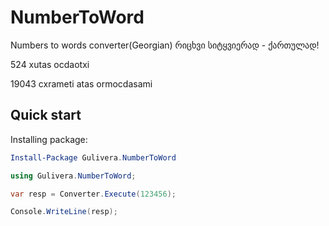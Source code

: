 # NumberToWord
Numbers to words converter(Georgian)
რიცხვი სიტყვიერად - ქართულად!

524
xutas ocdaotxi

19043
cxrameti atas ormocdasami

## Quick start

Installing package:
```powershell
Install-Package Gulivera.NumberToWord
```

```csharp
using Gulivera.NumberToWord;

var resp = Converter.Execute(123456);

Console.WriteLine(resp);

```
